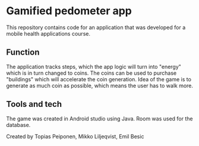 # Gamified pedometer app

This repository contains code for an application that was developed for a mobile health applications course.

<h2>Function</h2>

The application tracks steps, which the app logic will turn into "energy" which is in turn changed to coins.
The coins can be used to purchase "buildings" which will accelerate the coin generation. Idea of the game is to
generate as much coin as possible, which means the user has to walk more.

<h2>Tools and tech</h2>

The game was created in Android studio using Java. Room was used for the database.

Created by Topias Peiponen, Mikko Liljeqvist, Emil Besic
